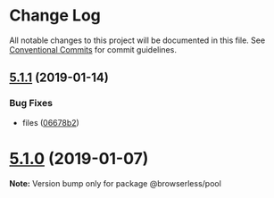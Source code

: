 # Change Log

All notable changes to this project will be documented in this file.
See [Conventional Commits](https://conventionalcommits.org) for commit guidelines.

## [5.1.1](https://github.com/kikobeats/browserless/tree/master/packages/pool/compare/v5.1.0...v5.1.1) (2019-01-14)


### Bug Fixes

* files ([06678b2](https://github.com/kikobeats/browserless/tree/master/packages/pool/commit/06678b2))





# [5.1.0](https://github.com/kikobeats/browserless/tree/master/packages/pool/compare/v5.0.0...v5.1.0) (2019-01-07)

**Note:** Version bump only for package @browserless/pool
